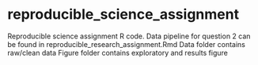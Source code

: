 # reproducible_science_assignment
Reproducible science assignment R code.
Data pipeline for question 2 can be found in reproducible_research_assignment.Rmd
Data folder contains raw/clean data
Figure folder contains exploratory and results figure 
